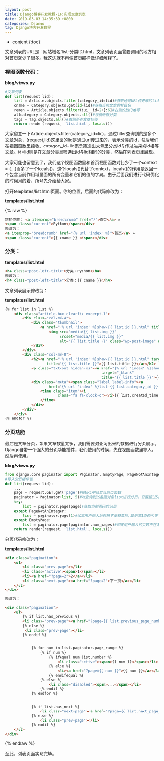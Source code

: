 ```yaml
---
layout: post
title: Django博客开发教程-16:实现文章列表
date: 2019-03-03 14:35:39 +0800
categories: Django
tag: Django博客开发教程
---
```


* content
{:toc}


<!-- ![]({{ '/styles/article-image/20190303143539_1.jpg' | prepend: site.baseurl }}){:height='80%' width='80%'} -->

文章列表的URL是：网站域名/list-分类ID.html，文章列表页面需要调用的地方相对首页就少了很多。我这边就不再像首页那样做详细解释了。

### 视图函数代码： ###

**blog/views.py**

```py
#文章列表
def list(request,lid):
    list = Article.objects.filter(category_id=lid)#获取通过URL传进来的lid，然后筛选出对应文章
    cname = Category.objects.get(id=lid)#获取当前文章的栏目名
    remen = Article.objects.filter(tui__id=2)[:6]#右侧的热门推荐
    allcategory = Category.objects.all()#导航所有分类
    tags = Tag.objects.all()#右侧所有文章标签
    return render(request, 'list.html', locals())
```

大家留意一下Article.objects.filter(category_id=lid)，通过filter查询到的是多个文章对象，(request,lid)这里面的lid是通过url传过来的，表示分类的id，然后我们在视图函数里接收。category_id=lid表示筛选出文章里分类id与传过进来的id相等文章。id=lid则是在文章分类里筛选出id与lid相同的分类，然后在列表页里展现。

大家可能也留意到了，我们这个视图函数里和首页视图函数对比少了一个context = {...}而多了一个locals()，这个locals()代替了context，locals()的作用是返回一个包含当前作用域里面的所有变量和它们的值的字典。由于后面我们进行代码优化的时候用的着，所以先介绍给大家。 

打开templates/list.html页面。你的位置，后面的代码修改为：

**templates/list.html**

{% raw %}
```html
您的位置： <a itemprop="breadcrumb" href="/">首页</a> » 
<span class="current">Python</span></div>
修改为： 
<a itemprop="breadcrumb" href="{% url 'index' %}">首页</a> » 
<span class="current">{{ cname }} </span></div>
```

### 分类： ###

**templates/list.html**

```html
<h4 class="post-left-title">分类：Python</h4>
修改为：
<h4 class="post-left-title">分类：{{ cname }}</h4>
```

文章列表展示修改为：

**templates/list.html**

```html
{% for list in list %}
    <div class="article-box clearfix excerpt-1">
        <div class="col-md-4">
            <div class="thumbnail">
                <a href="{% url 'index' %}show-{{ list.id }}.html" title="{{ list.title }}">
                    <img src="media/{{ list.img }}"
                         srcset="media/{{ list.img }}"
                         alt="{{ list.title }}" class="wp-post-image" width="240" height="160"/></a>
            </div>
        </div>
        <div class="col-md-8">
            <h2><a href="{% url 'index' %}show-{{ list.id }}.html" target="_blank"
                   title="{{ list.title }}">{{ list.title }}</a></h2>
            <p class="txtcont hidden-xs"><a href="{% url 'index' %}show-{{ list.id }}.html"
                                            target="_blank"
                                            title="{{ list.title }}">{{ list.excerpt }}</a></p>
            <div class="meta"><span class="label label-info"><a
                    href="{% url 'index' %}list-{{ list.category_id }}.html">{{ list.category.name }}</a></span>
                <time class="item"><i
                        class="fa fa-clock-o"></i>{{ list.created_time|date:"Y年m月d日" }}
                </time>
            </div>
        </div>
    </div>
{% endfor %}
```

### 分页功能 ###

最后是文章分页，如果文章数量太多，我们需要对查询出来的数据进行分页展示。Django自带一个强大的分页功能插件，我们使用的时候，先在视图函数里导入，然后再使用。

**blog/views.py**

```py
from django.core.paginator import Paginator, EmptyPage, PageNotAnInteger
#导入分页插件包
def list(request,lid):
    ...
    page = request.GET.get('page')#在URL中获取当前页面数
    paginator = Paginator(list, 5)#对查询到的数据对象list进行分页，设置超过5条数据就分页
    try:
        list = paginator.page(page)#获取当前页码的记录
    except PageNotAnInteger:
        list = paginator.page(1)#如果用户输入的页码不是整数时,显示第1页的内容
    except EmptyPage:
        list = paginator.page(paginator.num_pages)#如果用户输入的页数不在系统的页码列表中时,显示最后一页的内容
    return render(request, 'list.html', locals())
```

分页代码修改为：

**templates/list.html**

```html
<div class="pagination">
    <ul>
        <li class="prev-page"></li>
        <li class="active"><span>1</span></li>
        <li><a href="?page=2">2</a></li>
        <li class="next-page"><a href="?page=2">下一页</a></li>
    </ul>
</div>

修改为：

<div class="pagination">
    <ul>
        {% if list.has_previous %}
        <li class="prev-page"><a href="?page={{ list.previous_page_number }}">上一页</a></li>
        {% else %}
         <li class="prev-page"></li>
        {% endif %}


            {% for num in list.paginator.page_range %}
                {% if num %}
                    {% ifequal num list.number %}
                        <li class="active"><span>{{ num }}</span></li>
                    {% else %}
                        <li><a href="?page={{ num }}">{{ num }}</a></li>
                    {% endifequal %}
                {% else %}
                    <li class="disabled"><span>...</span></li>
                {% endif %}
            {% endfor %}


            {% if list.has_next %}
                <li class="next-page"><a href="?page={{ list.next_page_number }}">下一页</a></li>
            {% else %}
                <li class="prev-page"></li>
            {% endif %}
    </ul>
</div>

```
{% endraw %}


至此，列表页面实现完毕。
